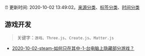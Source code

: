 :alarm_clock: 更新时间: 2020-10-02 13:49:02。[来源分类](../README.md)、[标签分类](../TAGS.md)、[时间分类](../TIMELINE.md)

## 游戏开发


> 关键字：`游戏`、`Three.js`、`Create.js`、`Matter.js`



- [2020-10-02-steam-如何只在其中-1-台电脑上隐藏部分游戏？](https://www.v2ex.com/t/712240) 